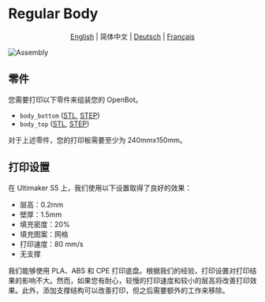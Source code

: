 # Regular Body

<p align="center">
  <a href="README.md">English</a> |
  <span>简体中文</span> |
  <a href="README.de-DE.md">Deutsch</a> |
  <a href="README.fr-FR.md">Français</a>
</p>

![Assembly](../../../../docs/images/assembly.gif)

## 零件

您需要打印以下零件来组装您的 OpenBot。

- `body_bottom` ([STL](body_bottom.stl), [STEP](body_bottom.step))
- `body_top` ([STL](body_top.stl), [STEP](body_top.step))

对于上述零件，您的打印板需要至少为 240mmx150mm。

## 打印设置

在 Ultimaker S5 上，我们使用以下设置取得了良好的效果：

- 层高：0.2mm
- 壁厚：1.5mm
- 填充密度：20%
- 填充图案：网格
- 打印速度：80 mm/s
- 无支撑

我们能够使用 PLA、ABS 和 CPE 打印底盘。根据我们的经验，打印设置对打印结果的影响不大。然而，如果您有耐心，较慢的打印速度和较小的层高将改善打印效果。此外，添加支撑结构可以改善打印，但之后需要额外的工作来移除。
